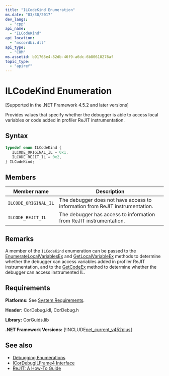 ```yaml
---
title: "ILCodeKind Enumeration"
ms.date: "03/30/2017"
dev_langs: 
  - "cpp"
api_name: 
  - "ILCodeKind"
api_location: 
  - "mscordbi.dll"
api_type: 
  - "COM"
ms.assetid: b91765e4-82db-46f9-a6dc-6b80610276af
topic_type: 
  - "apiref"
---
```

# ILCodeKind Enumeration
[Supported in the .NET Framework 4.5.2 and later versions]  
  
 Provides values that specify whether the debugger is able to access local variables or code added in profiler ReJIT instrumentation.  
  
## Syntax  
  
```cpp
typedef enum ILCodeKind {  
   ILCODE_ORIGINAL_IL = 0x1,  
   ILCODE_REJIT_IL = 0x2,  
} ILCodeKind;  
```  
  
## Members  
  
|Member name|Description|  
|-----------------|-----------------|  
|`ILCODE_ORIGINAL_IL`|The debugger does not have access to information from ReJIT instrumentation.|  
|`ILCODE_REJIT_IL`|The debugger has access to information from ReJIT instrumentation.|  
  
## Remarks  
 A member of the `ILCodeKind` enumeration can be passed to the [EnumerateLocalVariablesEx](../../../../docs/framework/unmanaged-api/debugging/icordebugilframe4-enumeratelocalvariablesex-method.md) and [GetLocalVariableEx](../../../../docs/framework/unmanaged-api/debugging/icordebugilframe4-getlocalvariableex-method.md) methods to determine whether the debugger can access variables added in profiler ReJIT instrumentation, and to the [GetCodeEx](../../../../docs/framework/unmanaged-api/debugging/icordebugilframe4-getcodeex-method.md) method to determine whether the debugger can access instrumented IL.  
  
## Requirements  
 **Platforms:** See [System Requirements](../../../../docs/framework/get-started/system-requirements.md).  
  
 **Header:** CorDebug.idl, CorDebug.h  
  
 **Library:** CorGuids.lib  
  
 **.NET Framework Versions:** [!INCLUDE[net_current_v452plus](../../../../includes/net-current-v452plus-md.md)]  
  
## See also

- [Debugging Enumerations](../../../../docs/framework/unmanaged-api/debugging/debugging-enumerations.md)
- [ICorDebugILFrame4 Interface](../../../../docs/framework/unmanaged-api/debugging/icordebugilframe4-interface.md)
- [ReJIT: A How-To Guide](https://blogs.msdn.microsoft.com/davbr/2011/10/12/rejit-a-how-to-guide/)
